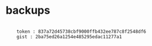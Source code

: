 # backups

```

    token : 837a72d45738cbf9000ffb432ee787c8f2548df6
    gist : 2ba75ed26a1254e485295edac11277a1

```
